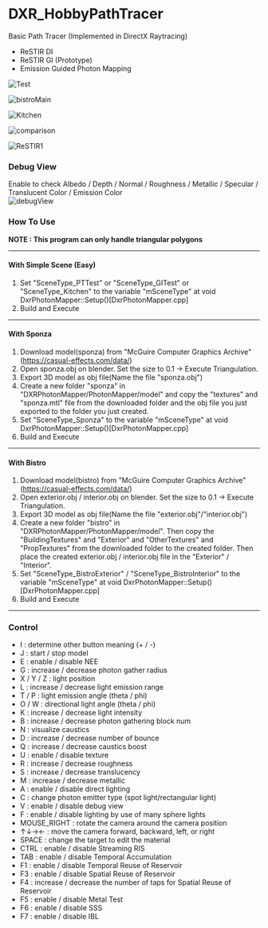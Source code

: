# DXR_HobbyPathTracer
Basic Path Tracer (Implemented in DirectX Raytracing)
- ReSTIR DI
- ReSTIR GI (Prototype)
- Emission Guided Photon Mapping  

![Test](https://github.com/user-attachments/assets/cfc637b9-c2c6-4df7-b9f3-9654ac1fcd1d)

![bistroMain](https://github.com/user-attachments/assets/a3348bc1-88c9-4e6d-8d60-e4bb42592d12)

![Kitchen](https://github.com/user-attachments/assets/58b065cb-47c7-4568-998e-59fa32aa5a6f)

![comparison](https://github.com/user-attachments/assets/627a5dc6-fb2a-4d77-b5aa-7259d93e1738)

![ReSTIR1](https://github.com/user-attachments/assets/3077561f-84b1-4779-b617-f21332fe0775)

### Debug View
Enable to check Albedo / Depth / Normal / Roughness / Metallic / Specular / Translucent Color / Emission Color     
![debugView](https://github.com/user-attachments/assets/434db9e3-f851-4316-a90e-8ffa2710aed3)

### How To Use
**NOTE : This program can only handle triangular polygons**

---
#### With Simple Scene (Easy)
1. Set "SceneType_PTTest" or "SceneType_GITest" or "SceneType_Kitchen" to the variable "mSceneType" at void DxrPhotonMapper::Setup()[DxrPhotonMapper.cpp]  
2. Build and Execute  
---
#### With Sponza
1. Download model(sponza) from "McGuire Computer Graphics Archive"(https://casual-effects.com/data/)  
2. Open sponza.obj on blender. Set the size to 0.1 -> Execute Triangulation.  
4. Export 3D model as obj file(Name the file "sponza.obj")  
5. Create a new folder "sponza" in "DXRPhotonMapper/PhotonMapper/model" and copy the "textures" and "sponza.mtl" file from the downloaded folder and the obj file you just exported to the folder you just created.  
6. Set "SceneType_Sponza" to the variable "mSceneType" at void DxrPhotonMapper::Setup()[DxrPhotonMapper.cpp]  
7. Build and Execute
---
#### With Bistro
1. Download model(bistro) from "McGuire Computer Graphics Archive"(https://casual-effects.com/data/)  
2. Open exterior.obj / interior.obj on blender. Set the size to 0.1 -> Execute Triangulation.  
3. Export 3D model as obj file(Name the file "exterior.obj"/"interior.obj")  
4. Create a new folder "bistro" in "DXRPhotonMapper/PhotonMapper/model". Then copy the "BuildingTextures" and "Exterior" and "OtherTextures" and "PropTextures" from the downloaded folder to the created folder. Then place the created exterior.obj / interior.obj file in the "Exterior" / "Interior".  
5. Set "SceneType_BistroExterior" / "SceneType_BistroInterior" to the variable "mSceneType" at void DxrPhotonMapper::Setup()[DxrPhotonMapper.cpp]  
6. Build and Execute  
---

### Control

- I : determine other button meaning (+ / -)
- J : start / stop model
- E : enable / disable NEE
- G : increase / decrease photon gather radius
- X / Y / Z : light position
- L : increase / decrease light emission range
- T / P : light emission angle (theta / phi)
- O / W : directional light angle (theta / phi)
- K : increase / decrease light intensity
- B : increase / decrease photon gathering block num
- N : visualize caustics
- D : increase / decrease number of bounce
- Q : increase / decrease caustics boost
- U : enable / disable texture
- R : increase / decrease roughness
- S : increase / decrease translucency
- M : increase / decrease metallic
- A : enable / disable direct lighting
- C : change photon emitter type (spot light/rectangular light)
- V : enable / disable debug view
- F : enable / disable lighting by use of many sphere lights
- MOUSE_RIGHT : rotate the camera around the camera position
- ↑↓→← : move the camera forward, backward, left, or right
- SPACE : change the target to edit the material
- CTRL : enable / disable Streaming RIS
- TAB : enable / disable Temporal Accumulation  
- F1 : enable / disable Temporal Reuse of Reservoir
- F3 : enable / disable Spatial Reuse of Reservoir
- F4 : increase / decrease the number of taps for Spatial Reuse of Reservoir
- F5 : enable / disable Metal Test
- F6 : enable / disable SSS
- F7 : enable / disable IBL
